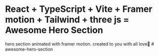 # React + TypeScript + Vite + Framer motion + Tailwind + three js = Awesome Hero Section

hero section animated with framer motion.
created to you with all love💜
#   a w e s o m e - h e r o - s e c t i o n  
 